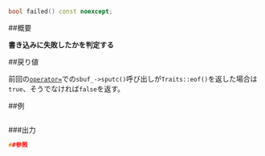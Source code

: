 ```cpp
bool failed() const noexcept;
```

##概要

<b>書き込みに失敗したかを判定する</b>


##戻り値

前回の[`operator=`](https://sites.google.com/site/cpprefjp/reference/iterator/ostreambuf_iterator/op_assign)での`sbuf_->sputc()`呼び出しが`Traits::eof()`を返した場合は`true`、そうでなければ`false`を返す。


##例

```cpp
```

###出力

```cpp
##参照
```
